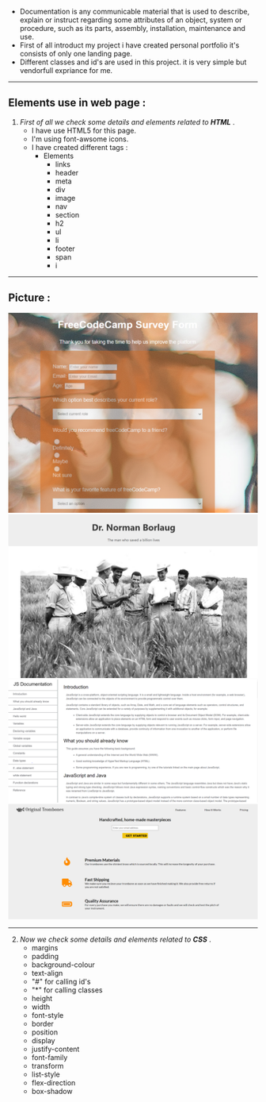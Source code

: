 * Documentation is any communicable material that is used to describe, explain or instruct regarding some attributes of an object, system or procedure, such as its parts, assembly, installation, maintenance and use.
* First of all introduct my project i have created personal portfolio it's consists of only one landing page.
* Different classes and id's are used in this project. it is very simple but vendorfull expriance for me.
---
## Elements use in web page : 
1. *First of all we check some details and elements related to **HTML*** .
    * I have use HTML5 for this page.
    * I'm using font-awsome icons.
    * I have created different tags :
        * Elements
            * links
            * header
            * meta
            * div
            * image
            * nav
            * section
            * h2
            * ul
            * li
            * footer
            * span
            * i


---
## Picture : 

![image](1.png)
![image](2.png)
![image](3.png)
![image](4.png)

---
2. *Now we check some details and elements related to **CSS*** .
    * margins
    * padding 
    * background-colour
    * text-align
    * "#" for calling id's
    * "*" for calling classes
    * height
    * width
    * font-style
    * border
    * position
    * display
    * justify-content
    * font-family
    * transform
    * list-style
    * flex-direction
    * box-shadow
